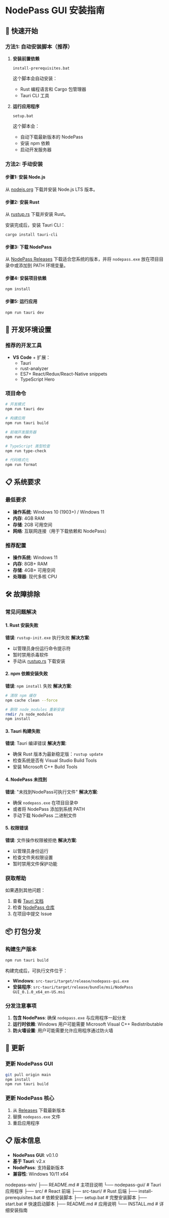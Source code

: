 # NodePass GUI 安装指南

## 🚀 快速开始

### 方法1: 自动安装脚本（推荐）

1. **安装前置依赖**
   ```batch
   install-prerequisites.bat
   ```
   这个脚本会自动安装：
   - Rust 编程语言和 Cargo 包管理器
   - Tauri CLI 工具

2. **运行应用程序**
   ```batch
   setup.bat
   ```
   这个脚本会：
   - 自动下载最新版本的 NodePass
   - 安装 npm 依赖
   - 启动开发服务器

### 方法2: 手动安装

#### 步骤1: 安装 Node.js
从 [nodejs.org](https://nodejs.org/) 下载并安装 Node.js LTS 版本。

#### 步骤2: 安装 Rust
从 [rustup.rs](https://rustup.rs/) 下载并安装 Rust。

安装完成后，安装 Tauri CLI：
```bash
cargo install tauri-cli
```

#### 步骤3: 下载 NodePass
从 [NodePass Releases](https://github.com/yosebyte/nodepass/releases/latest) 下载适合您系统的版本，并将 `nodepass.exe` 放在项目目录中或添加到 PATH 环境变量。

#### 步骤4: 安装项目依赖
```bash
npm install
```

#### 步骤5: 运行应用
```bash
npm run tauri dev
```

## 🔧 开发环境设置

### 推荐的开发工具

- **VS Code** + 扩展：
  - Tauri
  - rust-analyzer
  - ES7+ React/Redux/React-Native snippets
  - TypeScript Hero

### 项目命令

```bash
# 开发模式
npm run tauri dev

# 构建应用
npm run tauri build

# 前端开发服务器
npm run dev

# TypeScript 类型检查
npm run type-check

# 代码格式化
npm run format
```

## 📋 系统要求

### 最低要求
- **操作系统**: Windows 10 (1903+) / Windows 11
- **内存**: 4GB RAM
- **存储**: 2GB 可用空间
- **网络**: 互联网连接（用于下载依赖和 NodePass）

### 推荐配置
- **操作系统**: Windows 11
- **内存**: 8GB+ RAM
- **存储**: 4GB+ 可用空间
- **处理器**: 现代多核 CPU

## 🛠️ 故障排除

### 常见问题解决

#### 1. Rust 安装失败
**错误**: `rustup-init.exe` 执行失败
**解决方案**:
- 以管理员身份运行命令提示符
- 暂时禁用杀毒软件
- 手动从 [rustup.rs](https://rustup.rs/) 下载安装

#### 2. npm 依赖安装失败
**错误**: `npm install` 失败
**解决方案**:
```bash
# 清除 npm 缓存
npm cache clean --force

# 删除 node_modules 重新安装
rmdir /s node_modules
npm install
```

#### 3. Tauri 构建失败
**错误**: Tauri 编译错误
**解决方案**:
- 确保 Rust 版本为最新稳定版：`rustup update`
- 检查系统是否有 Visual Studio Build Tools
- 安装 Microsoft C++ Build Tools

#### 4. NodePass 未找到
**错误**: "未找到NodePass可执行文件"
**解决方案**:
- 确保 `nodepass.exe` 在项目目录中
- 或者将 NodePass 添加到系统 PATH
- 手动下载 NodePass 二进制文件

#### 5. 权限错误
**错误**: 文件操作权限被拒绝
**解决方案**:
- 以管理员身份运行
- 检查文件夹权限设置
- 暂时禁用文件保护功能

### 获取帮助

如果遇到其他问题：

1. 查看 [Tauri 文档](https://tauri.app/start/prerequisites/)
2. 检查 [NodePass 仓库](https://github.com/yosebyte/nodepass/issues)
3. 在项目中提交 Issue

## 📦 打包分发

### 构建生产版本

```bash
npm run tauri build
```

构建完成后，可执行文件位于：
- **Windows**: `src-tauri/target/release/nodepass-gui.exe`
- **安装程序**: `src-tauri/target/release/bundle/msi/NodePass GUI_0.1.0_x64_en-US.msi`

### 分发注意事项

1. **包含 NodePass**: 确保 `nodepass.exe` 与应用程序一起分发
2. **运行时依赖**: Windows 用户可能需要 Microsoft Visual C++ Redistributable
3. **防火墙设置**: 用户可能需要允许应用程序通过防火墙

## 🔄 更新

### 更新 NodePass GUI
```bash
git pull origin main
npm install
npm run tauri build
```

### 更新 NodePass 核心
1. 从 [Releases](https://github.com/yosebyte/nodepass/releases/latest) 下载最新版本
2. 替换 `nodepass.exe` 文件
3. 重启应用程序

## 📋 版本信息

- **NodePass GUI**: v0.1.0
- **基于 Tauri**: v2.x
- **NodePass**: 支持最新版本
- **兼容性**: Windows 10/11 x64 

nodepass-win/
├── README.md                     # 主项目说明
└── nodepass-gui/                 # Tauri 应用程序
    ├── src/                      # React 前端
    ├── src-tauri/               # Rust 后端
    ├── install-prerequisites.bat # 依赖安装脚本
    ├── setup.bat               # 完整安装脚本
    ├── start.bat               # 快速启动脚本
    ├── README.md               # 应用说明
    └── INSTALL.md              # 详细安装指南 